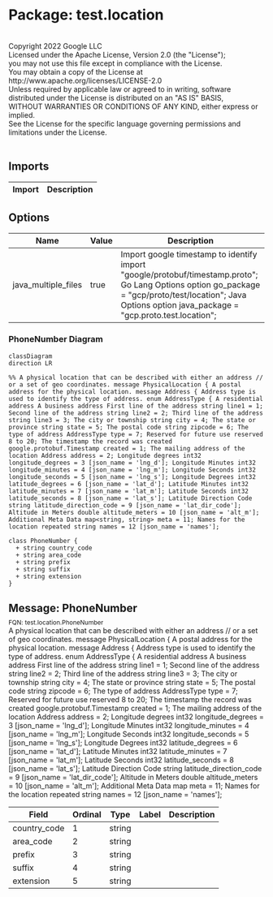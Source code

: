 # Package: test.location

<div class="comment"><span></span><br/><span>Copyright 2022 Google LLC </span><br/><span>Licensed under the Apache License, Version 2.0 (the "License"); </span><br/><span>you may not use this file except in compliance with the License. </span><br/><span>You may obtain a copy of the License at </span><br/><span> http://www.apache.org/licenses/LICENSE-2.0 </span><br/><span>Unless required by applicable law or agreed to in writing, software </span><br/><span>distributed under the License is distributed on an "AS IS" BASIS, </span><br/><span>WITHOUT WARRANTIES OR CONDITIONS OF ANY KIND, either express or implied. </span><br/><span>See the License for the specific language governing permissions and </span><br/><span>limitations under the License. </span><br/><span></span><br/></div>

## Imports

| Import | Description |
|--------|-------------|



## Options

| Name                | Value | Description                                                                                                                                                                                                 |
|---------------------|-------|-------------------------------------------------------------------------------------------------------------------------------------------------------------------------------------------------------------|
| java_multiple_files | true  | Import google timestamp to identify import "google/protobuf/timestamp.proto"; Go Lang Options option go_package = "gcp/proto/test/location"; Java Options option java_package = "gcp.proto.test.location";  |




### PhoneNumber Diagram

```mermaid
classDiagram
direction LR

%% A physical location that can be described with either an address // or a set of geo coordinates. message PhysicalLocation { A postal address for the physical location. message Address { Address type is used to identify the type of address. enum AddressType { A residential address A business address First line of the address string line1 = 1; Second line of the address string line2 = 2; Third line of the address string line3 = 3; The city or township string city = 4; The state or province string state = 5; The postal code string zipcode = 6; The type of address AddressType type = 7; Reserved for future use reserved 8 to 20; The timestamp the record was created google.protobuf.Timestamp created = 1; The mailing address of the location Address address = 2; Longitude degrees int32 longitude_degrees = 3 [json_name = 'lng_d']; Longitude Minutes int32 longitude_minutes = 4 [json_name = 'lng_m']; Longitude Seconds int32 longitude_seconds = 5 [json_name = 'lng_s']; Longitude Degrees int32 latitude_degrees = 6 [json_name = 'lat_d']; Latitude Minutes int32 latitude_minutes = 7 [json_name = 'lat_m']; Latitude Seconds int32 latitude_seconds = 8 [json_name = 'lat_s']; Latitude Direction Code string latitude_direction_code = 9 [json_name = 'lat_dir_code']; Altitude in Meters double altitude_meters = 10 [json_name = 'alt_m']; Additional Meta Data map<string, string> meta = 11; Names for the location repeated string names = 12 [json_name = 'names'];

class PhoneNumber {
  + string country_code
  + string area_code
  + string prefix
  + string suffix
  + string extension
}

```

## Message: PhoneNumber
<div style="font-size: 12px; margin-top: -10px;" class="fqn">FQN: test.location.PhoneNumber</div>

<div class="comment"><span>A physical location that can be described with either an address // or a set of geo coordinates. message PhysicalLocation { A postal address for the physical location. message Address { Address type is used to identify the type of address. enum AddressType { A residential address A business address First line of the address string line1 = 1; Second line of the address string line2 = 2; Third line of the address string line3 = 3; The city or township string city = 4; The state or province string state = 5; The postal code string zipcode = 6; The type of address AddressType type = 7; Reserved for future use reserved 8 to 20; The timestamp the record was created google.protobuf.Timestamp created = 1; The mailing address of the location Address address = 2; Longitude degrees int32 longitude_degrees = 3 [json_name = 'lng_d']; Longitude Minutes int32 longitude_minutes = 4 [json_name = 'lng_m']; Longitude Seconds int32 longitude_seconds = 5 [json_name = 'lng_s']; Longitude Degrees int32 latitude_degrees = 6 [json_name = 'lat_d']; Latitude Minutes int32 latitude_minutes = 7 [json_name = 'lat_m']; Latitude Seconds int32 latitude_seconds = 8 [json_name = 'lat_s']; Latitude Direction Code string latitude_direction_code = 9 [json_name = 'lat_dir_code']; Altitude in Meters double altitude_meters = 10 [json_name = 'alt_m']; Additional Meta Data map<string, string> meta = 11; Names for the location repeated string names = 12 [json_name = 'names'];</span><br/></div>

| Field        | Ordinal | Type   | Label | Description |
|--------------|---------|--------|-------|-------------|
| country_code | 1       | string |       |             |
| area_code    | 2       | string |       |             |
| prefix       | 3       | string |       |             |
| suffix       | 4       | string |       |             |
| extension    | 5       | string |       |             |






<!-- Created by: Proto Diagram Tool -->
<!-- https://github.com/GoogleCloudPlatform/proto-gen-md-diagrams -->
